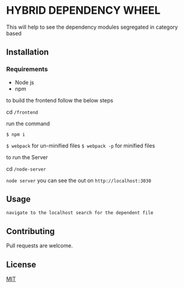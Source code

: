 # HYBRID DEPENDENCY WHEEL

This will help to see the dependency modules segregated in category based

## Installation

### Requirements
* Node js
* npm

to build the frontend follow the below steps

cd `/frontend`

run the command

`$ npm i`

`$ webpack` for un-minified files
`$ webpack -p` for minified files


to run the Server

cd `/node-server`

`node server` you can see the out on `http://localhost:3030`


## Usage

```
navigate to the localhost search for the dependent file
```

## Contributing
Pull requests are welcome.

## License
[MIT](https://choosealicense.com/licenses/mit/)
